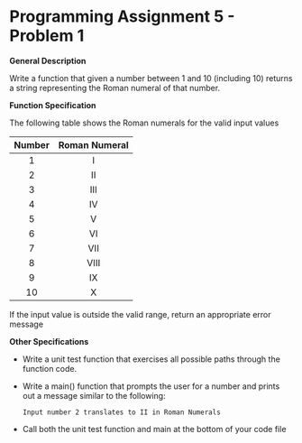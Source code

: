 # Programming Assignment 5 - Problem 1

**General Description**

Write a function that given a number between 1 and 10 (including 10) returns a string representing the Roman numeral of that number. 

**Function Specification**

The following table shows the Roman numerals for the valid input values

| Number | Roman Numeral |
| :---:  | :---: |
| 1 | I |
| 2 | II |
| 3 | III |
| 4 | IV |
| 5 | V |
| 6 | VI |
| 7 | VII |
| 8 | VIII |
| 9 | IX |
| 10 | X |

If the input value is outside the valid range, return an appropriate error message

**Other Specifications**

- Write a unit test function that exercises all possible paths through the function code.
- Write a main() function that prompts the user for a number and prints out a message similar to the following:

    ```Input number 2 translates to II in Roman Numerals```

- Call both the unit test function and main at the bottom of your code file

